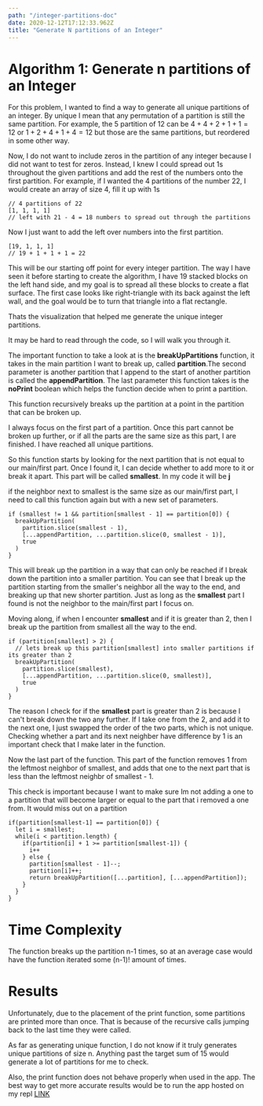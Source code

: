 ```yaml
---
path: "/integer-partitions-doc"
date: 2020-12-12T17:12:33.962Z
title: "Generate N partitions of an Integer"
---
```


# Algorithm 1: Generate n partitions of an Integer

For this problem, I wanted to find a way to generate all unique partitions of an integer. By unique I mean that any permutation of a partition is still the same partition. For example, the $5$ partition of $12$ can be $4 + 4 + 2 + 1 + 1 = 12$ or $1 + 2 + 4 + 1 + 4 = 12$ but those are the same partitions, but reordered in some other way.

Now, I do not want to include zeros in the partition of any integer because I did not want to test for zeros. Instead, I knew I could spread out 1s throughout the given partitions and add the rest of the numbers onto the first partition. For example, if I wanted the $4$ partitions of the number $22$, I would create an array of size 4, fill it up with 1s

    // 4 partitions of 22
    [1, 1, 1, 1]
    // left with 21 - 4 = 18 numbers to spread out through the partitions

Now I just want to add the left over numbers into the first partition.

    [19, 1, 1, 1]
    // 19 + 1 + 1 + 1 = 22

This will be our starting off point for every integer partition. The way I have seen it before starting to create the algorithm, I have 19 stacked blocks on the left hand side, and my goal is to spread all these blocks to create a flat surface. The first case looks like right-triangle with its back against the left wall, and the goal would be to turn that triangle into a flat rectangle.

Thats the visualization that helped me generate the unique integer partitions.

It may be hard to read through the code, so I will walk you through it.

The important function to take a look at is the **breakUpPartitions** function, it takes in the main partition I want to break up, called **partition**.The second parameter is another partition that I append to the start of another partition is called the **appendPartition**. The last parameter this function takes is the **noPrint** boolean which helps the function decide when to print a partition.

This function recursively breaks up the partition at a point in the partition that can be broken up.

I always focus on the first part of a partition. Once this part cannot be broken up further, or if all the parts are the same size as this part, I are finished. I have reached all unique partitions.

So this function starts by looking for the next partition that is not equal to our main/first part. Once I found it, I can decide whether to add more to it or break it apart. This part will be called **smallest**. In my code it will be **j**

if the neighbor next to smallest is the same size as our main/first part, I need to call this function again but with a new set of parameters.

    if (smallest != 1 && partition[smallest - 1] == partition[0]) {
      breakUpPartition(
        partition.slice(smallest - 1),
        [...appendPartition, ...partition.slice(0, smallest - 1)],
        true
      )
    }

This will break up the partition in a way that can only be reached if I break down the partition into a smaller partition. You can see that I break up the partition starting from the smaller's neighbor all the way to the end, and breaking up that new shorter partition. Just as long as the **smallest** part I found is not the neighbor to the main/first part I focus on.

Moving along, if when I encounter **smallest** and if it is greater than 2, then I break up the partition from smallest all the way to the end.

    if (partition[smallest] > 2) {
      // lets break up this partition[smallest] into smaller partitions if its greater than 2
      breakUpPartition(
        partition.slice(smallest),
        [...appendPartition, ...partition.slice(0, smallest)],
        true
      )
    }

The reason I check for if the **smallest** part is greater than 2 is because I can't break down the two any further. If I take one from the 2, and add it to the next one, I just swapped the order of the two parts, which is not unique. Checking whether a part and its next neighber have difference by 1 is an important check that I make later in the function.

Now the last part of the function. This part of the function removes 1 from the leftmost neighbor of smallest, and adds that one to the next part that is less than the leftmost neighbr of smallest - 1.

This check is important because I want to make sure Im not adding a one to a partition that will become larger or equal to the part that i removed a one from. It would miss out on a partition

    if(partition[smallest-1] == partition[0]) {
      let i = smallest;
      while(i < partition.length) {
        if(partition[i] + 1 >= partition[smallest-1]) {
          i++
        } else {
          partition[smallest - 1]--;
          partition[i]++;
          return breakUpPartition([...partition], [...appendPartition]);
        }
      }
    }

# Time Complexity

The function breaks up the partition n-1 times, so at an average case would have the function iterated some (n-1)! amount of times.

# Results

Unfortunately, due to the placement of the print function, some partitions are printed more than once. That is because of the recursive calls jumping back to the last time they were called.

As far as generating unique function, I do not know if it truly generates unique partitions of size n. Anything past the target sum of 15 would generate a lot of partitions for me to check.

Also, the print function does not behave properly when used in the app.
The best way to get more accurate results would be to run the app hosted on my repl <a href="https://repl.it/@aisu_kurimu/integerPartitions-finallySOLVED#index.js" class="text-orange-500 text-3xl">LINK</a>
